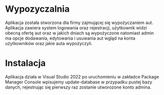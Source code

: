 
# Wypozyczalnia
Aplikacja została stworzona dla firmy zajmującej się wypożyczaniem aut. Aplikacja zawiera system logowania oraz rejestracji, użytkownik widzi obecną ofertę aut oraz w jakich dniach są wypożyczone natomiast admin ma opcje dodawania, edytowania i usuwania aut wgląd na konta użytkowników oraz jakie auta wypożyczyli.
# Instalacja
Aplikacja działa w Visual Studio 2022 po uruchomieniu w zakładce Package Manager Console wpisujemy update-database w przypadku pustej bazy danych, rejestrując się pierwszy raz zostanie utworozone konto admina.
